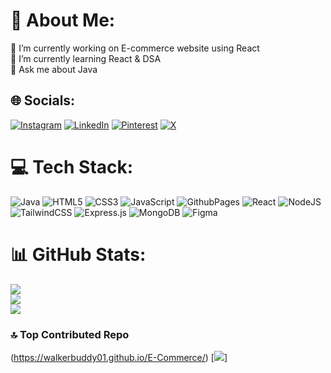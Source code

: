 # 💫 About Me:
🔭 I’m currently working on E-commerce website using React<br>🌱 I’m currently learning React & DSA<br>💬 Ask me about Java<br>


## 🌐 Socials:
[![Instagram](https://img.shields.io/badge/Instagram-%23E4405F.svg?logo=Instagram&logoColor=white)](https://instagram.com/anmol_.50) [![LinkedIn](https://img.shields.io/badge/LinkedIn-%230077B5.svg?logo=linkedin&logoColor=white)](https://linkedin.com/in/https://www.linkedin.com/in/anmol-joshi-226b1b26a/) [![Pinterest](https://img.shields.io/badge/Pinterest-%23E60023.svg?logo=Pinterest&logoColor=white)](https://pinterest.com/joshianmol2023) [![X](https://img.shields.io/badge/X-black.svg?logo=X&logoColor=white)](https://x.com/anmoljoshi25) 

# 💻 Tech Stack:
![Java](https://img.shields.io/badge/java-%23ED8B00.svg?style=for-the-badge&logo=openjdk&logoColor=white) ![HTML5](https://img.shields.io/badge/html5-%23E34F26.svg?style=for-the-badge&logo=html5&logoColor=white) ![CSS3](https://img.shields.io/badge/css3-%231572B6.svg?style=for-the-badge&logo=css3&logoColor=white) ![JavaScript](https://img.shields.io/badge/javascript-%23323330.svg?style=for-the-badge&logo=javascript&logoColor=%23F7DF1E) ![GithubPages](https://img.shields.io/badge/github%20pages-121013?style=for-the-badge&logo=github&logoColor=white) ![React](https://img.shields.io/badge/react-%2320232a.svg?style=for-the-badge&logo=react&logoColor=%2361DAFB) ![NodeJS](https://img.shields.io/badge/node.js-6DA55F?style=for-the-badge&logo=node.js&logoColor=white) ![TailwindCSS](https://img.shields.io/badge/tailwindcss-%2338B2AC.svg?style=for-the-badge&logo=tailwind-css&logoColor=white) ![Express.js](https://img.shields.io/badge/express.js-%23404d59.svg?style=for-the-badge&logo=express&logoColor=%2361DAFB) ![MongoDB](https://img.shields.io/badge/MongoDB-%234ea94b.svg?style=for-the-badge&logo=mongodb&logoColor=white) ![Figma](https://img.shields.io/badge/figma-%23F24E1E.svg?style=for-the-badge&logo=figma&logoColor=white)
# 📊 GitHub Stats:
![](https://github-readme-stats.vercel.app/api?username=anmoljoshi25&theme=dark&hide_border=false&include_all_commits=true&count_private=true)<br/>
![](https://github-readme-streak-stats.herokuapp.com/?user=anmoljoshi25&theme=dark&hide_border=false)<br/>
![](https://github-readme-stats.vercel.app/api/top-langs/?username=anmoljoshi25&theme=dark&hide_border=false&include_all_commits=true&count_private=true&layout=compact)

### 🔝 Top Contributed Repo

(https://walkerbuddy01.github.io/E-Commerce/)
[[![](https://visitcount.itsvg.in/api?id=anmoljoshi25&icon=4&color=0)](https://visitcount.itsvg.in)]

<!-- Proudly created with GPRM ( https://gprm.itsvg.in ) -->
